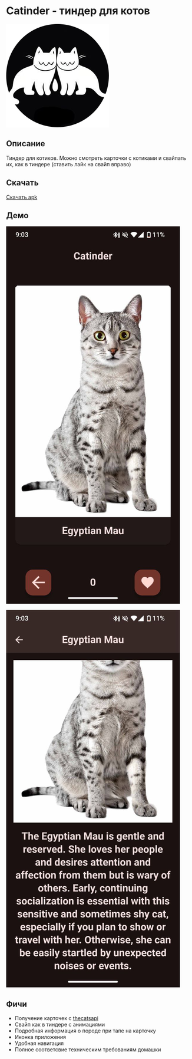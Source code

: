 # Catinder - тиндер для котов

![Иконка](assets/icon.png)

## Описание

Тиндер для котиков. Можно смотреть карточки с котиками и свайпать их, как в тиндере
(ставить лайк на свайп вправо)

## Скачать

[Скачать apk](https://disk.yandex.ru/d/zCwEZQhOR7Rngg)

## Демо

![Иконка](assets/demo-main-screen.jpg)

![Иконка](assets/demo-details-info.jpg)

## Фичи

- Получение карточек с [thecatsapi](thecatapi.com)
- Свайп как в тиндере с анимациями
- Подробная информация о породе при тапе на карточку
- Иконка приложения
- Удобная навигация
- Полное соответсвие техническим требованиям домашки
